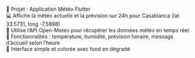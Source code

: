 🎯 Projet : Application Météo Flutter  
💻 Affiche la météo actuelle et la prévision sur 24h pour Casablanca (lat 33.5731, long -7.5898)  
🌱 Utilise l’API Open-Meteo pour récupérer les données météo en temps réel  
🚀 Fonctionnalités : température, humidité, prévision horaire, message d’accueil selon l’heure  
🎨 Interface simple et colorée avec fond en dégradé  
